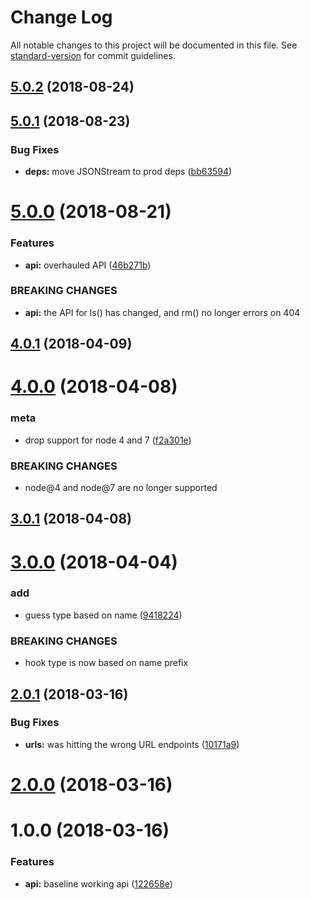 # Change Log

All notable changes to this project will be documented in this file. See [standard-version](https://github.com/conventional-changelog/standard-version) for commit guidelines.

<a name="5.0.2"></a>
## [5.0.2](https://github.com/npm/libnpmhook/compare/v5.0.1...v5.0.2) (2018-08-24)



<a name="5.0.1"></a>
## [5.0.1](https://github.com/npm/libnpmhook/compare/v5.0.0...v5.0.1) (2018-08-23)


### Bug Fixes

* **deps:** move JSONStream to prod deps ([bb63594](https://github.com/npm/libnpmhook/commit/bb63594))



<a name="5.0.0"></a>
# [5.0.0](https://github.com/npm/libnpmhook/compare/v4.0.1...v5.0.0) (2018-08-21)


### Features

* **api:** overhauled API ([46b271b](https://github.com/npm/libnpmhook/commit/46b271b))


### BREAKING CHANGES

* **api:** the API for ls() has changed, and rm() no longer errors on 404



<a name="4.0.1"></a>
## [4.0.1](https://github.com/npm/libnpmhook/compare/v4.0.0...v4.0.1) (2018-04-09)



<a name="4.0.0"></a>
# [4.0.0](https://github.com/npm/libnpmhook/compare/v3.0.1...v4.0.0) (2018-04-08)


### meta

* drop support for node 4 and 7 ([f2a301e](https://github.com/npm/libnpmhook/commit/f2a301e))


### BREAKING CHANGES

* node@4 and node@7 are no longer supported



<a name="3.0.1"></a>
## [3.0.1](https://github.com/npm/libnpmhook/compare/v3.0.0...v3.0.1) (2018-04-08)



<a name="3.0.0"></a>
# [3.0.0](https://github.com/npm/libnpmhook/compare/v2.0.1...v3.0.0) (2018-04-04)


### add

* guess type based on name ([9418224](https://github.com/npm/libnpmhook/commit/9418224))


### BREAKING CHANGES

* hook type is now based on name prefix



<a name="2.0.1"></a>
## [2.0.1](https://github.com/npm/libnpmhook/compare/v2.0.0...v2.0.1) (2018-03-16)


### Bug Fixes

* **urls:** was hitting the wrong URL endpoints ([10171a9](https://github.com/npm/libnpmhook/commit/10171a9))



<a name="2.0.0"></a>
# [2.0.0](https://github.com/npm/libnpmhook/compare/v1.0.0...v2.0.0) (2018-03-16)



<a name="1.0.0"></a>
# 1.0.0 (2018-03-16)


### Features

* **api:** baseline working api ([122658e](https://github.com/npm/npm-hooks/commit/122658e))
